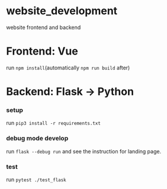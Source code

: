 # website_development
website frontend and backend

# Frontend: Vue
run `npm install`(automatically `npm run build` after)

# Backend: Flask -> Python  
### setup
run `pip3 install -r requirements.txt`

### debug mode develop
run `flask --debug run` and see the instruction for landing page.

### test
run `pytest ./test_flask`
